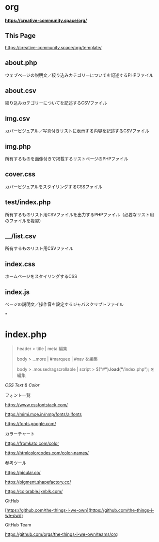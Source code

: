 # org
**https://creative-community.space/org/**

## This Page
https://creative-community.space/org/template/


## about.php
ウェブページの説明文／絞り込みカテゴリーについてを記述するPHPファイル
## about.csv
絞り込みカテゴリーについてを記述するCSVファイル
## img.csv
カバービジュアル／写真付きリストに表示する内容を記述するCSVファイル
## img.php
所有するものを画像付きで掲載するリストページのPHPファイル
## cover.css
カバービジュアルをスタイリングするCSSファイル
## test/index.php 
所有するものリスト用CSVファイルを出力するPHPファイル（必要なリスト用のファイルを複製）
## __/list.csv
所有するものリスト用CSVファイル
## index.css
ホームページをスタイリングするCSS
## index.js
ページの説明文／操作音を設定するジャバスクリプトファイル

*　　


# index.php

> header > title | meta 編集
> 
> body > ._more | #marquee | #nav を編集
> 
> body > .mousedragscrollable | script > $("#__").load("__/index.php"); を編集
> 


*CSS Text & Color*

フォント一覧

https://www.cssfontstack.com/

https://mimi.moe.in/nmp/fonts/allfonts

https://fonts.google.com/


カラーチャート

https://fromkato.com/color

https://htmlcolorcodes.com/color-names/


参考ツール

https://picular.co/

https://pigment.shapefactory.co/

https://colorable.jxnblk.com/



GitHub

[https://github.com/the-things-i-we-own](https://github.com/the-things-i-we-own)


GitHub Team

https://github.com/orgs/the-things-i-we-own/teams/org
